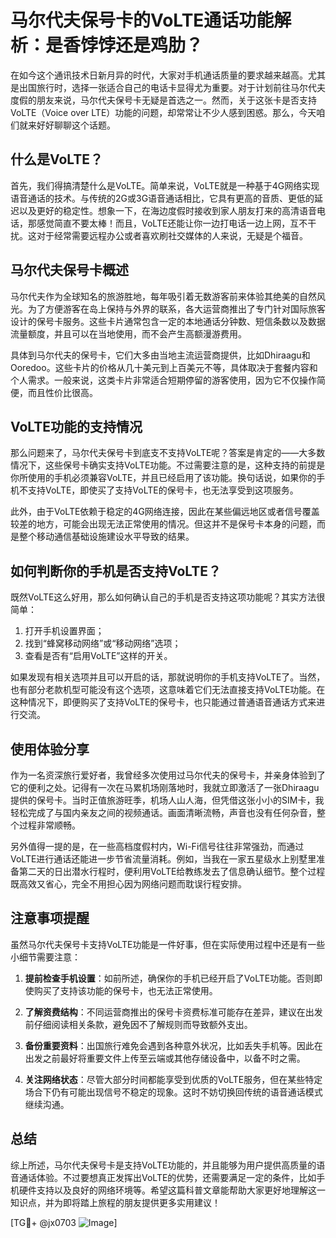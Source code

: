 # 马尔代夫保号卡的VoLTE通话功能解析：是香饽饽还是鸡肋？

在如今这个通讯技术日新月异的时代，大家对手机通话质量的要求越来越高。尤其是出国旅行时，选择一张适合自己的电话卡显得尤为重要。对于计划前往马尔代夫度假的朋友来说，马尔代夫保号卡无疑是首选之一。然而，关于这张卡是否支持VoLTE（Voice over LTE）功能的问题，却常常让不少人感到困惑。那么，今天咱们就来好好聊聊这个话题。

## 什么是VoLTE？

首先，我们得搞清楚什么是VoLTE。简单来说，VoLTE就是一种基于4G网络实现语音通话的技术。与传统的2G或3G语音通话相比，它具有更高的音质、更低的延迟以及更好的稳定性。想象一下，在海边度假时接收到家人朋友打来的高清语音电话，那感觉简直不要太棒！而且，VoLTE还能让你一边打电话一边上网，互不干扰。这对于经常需要远程办公或者喜欢刷社交媒体的人来说，无疑是个福音。

## 马尔代夫保号卡概述

马尔代夫作为全球知名的旅游胜地，每年吸引着无数游客前来体验其绝美的自然风光。为了方便游客在岛上保持与外界的联系，各大运营商推出了专门针对国际旅客设计的保号卡服务。这些卡片通常包含一定的本地通话分钟数、短信条数以及数据流量额度，并且可以在当地使用，而不会产生高额漫游费用。

具体到马尔代夫的保号卡，它们大多由当地主流运营商提供，比如Dhiraagu和Ooredoo。这些卡片的价格从几十美元到上百美元不等，具体取决于套餐内容和个人需求。一般来说，这类卡片非常适合短期停留的游客使用，因为它不仅操作简便，而且性价比很高。

## VoLTE功能的支持情况

那么问题来了，马尔代夫保号卡到底支不支持VoLTE呢？答案是肯定的——大多数情况下，这些保号卡确实支持VoLTE功能。不过需要注意的是，这种支持的前提是你所使用的手机必须兼容VoLTE，并且已经启用了该功能。换句话说，如果你的手机不支持VoLTE，即使买了支持VoLTE的保号卡，也无法享受到这项服务。

此外，由于VoLTE依赖于稳定的4G网络连接，因此在某些偏远地区或者信号覆盖较差的地方，可能会出现无法正常使用的情况。但这并不是保号卡本身的问题，而是整个移动通信基础设施建设水平导致的结果。

## 如何判断你的手机是否支持VoLTE？

既然VoLTE这么好用，那么如何确认自己的手机是否支持这项功能呢？其实方法很简单：

1. 打开手机设置界面；
2. 找到“蜂窝移动网络”或“移动网络”选项；
3. 查看是否有“启用VoLTE”这样的开关。

如果发现有相关选项并且可以开启的话，那就说明你的手机支持VoLTE了。当然，也有部分老款机型可能没有这个选项，这意味着它们无法直接支持VoLTE功能。在这种情况下，即便购买了支持VoLTE的保号卡，也只能通过普通语音通话方式来进行交流。

## 使用体验分享

作为一名资深旅行爱好者，我曾经多次使用过马尔代夫的保号卡，并亲身体验到了它的便利之处。记得有一次在马累机场刚落地时，我就立即激活了一张Dhiraagu提供的保号卡。当时正值旅游旺季，机场人山人海，但凭借这张小小的SIM卡，我轻松完成了与国内亲友之间的视频通话。画面清晰流畅，声音也没有任何杂音，整个过程非常顺畅。

另外值得一提的是，在一些高档度假村内，Wi-Fi信号往往非常强劲，而通过VoLTE进行通话还能进一步节省流量消耗。例如，当我在一家五星级水上别墅里准备第二天的日出潜水行程时，便利用VoLTE给教练发去了信息确认细节。整个过程既高效又省心，完全不用担心因为网络问题而耽误行程安排。

## 注意事项提醒

虽然马尔代夫保号卡支持VoLTE功能是一件好事，但在实际使用过程中还是有一些小细节需要注意：

1. **提前检查手机设置**：如前所述，确保你的手机已经开启了VoLTE功能。否则即使购买了支持该功能的保号卡，也无法正常使用。
   
2. **了解资费结构**：不同运营商推出的保号卡资费标准可能存在差异，建议在出发前仔细阅读相关条款，避免因不了解规则而导致额外支出。
   
3. **备份重要资料**：出国旅行难免会遇到各种意外状况，比如丢失手机等。因此在出发之前最好将重要文件上传至云端或其他存储设备中，以备不时之需。
   
4. **关注网络状态**：尽管大部分时间都能享受到优质的VoLTE服务，但在某些特定场合下仍有可能出现信号不稳定的现象。这时不妨切换回传统的语音通话模式继续沟通。

## 总结

综上所述，马尔代夫保号卡是支持VoLTE功能的，并且能够为用户提供高质量的语音通话体验。不过要想真正发挥出VoLTE的优势，还需要满足一定的条件，比如手机硬件支持以及良好的网络环境等。希望这篇科普文章能帮助大家更好地理解这一知识点，并为即将踏上旅程的朋友提供更多实用建议！

[TG💪+ @jx0703 ![Image](https://github.com/user-attachments/assets/dbca1d08-cadb-493c-b0ec-ad6f7a83f270)]